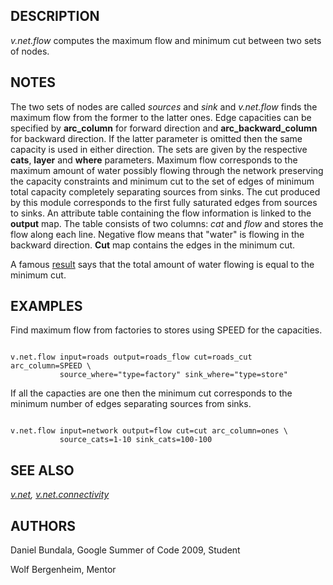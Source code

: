 
## DESCRIPTION

*v.net.flow* computes the maximum flow and minimum cut
between two sets of nodes.

## NOTES

The two sets of nodes are called *sources* and *sink*
and *v.net.flow* finds the maximum flow from the former to
the latter ones. Edge capacities can be specified by **arc\_column**
for forward direction and **arc\_backward\_column** for backward direction. If
the latter parameter is omitted then the same capacity is used in
either direction. The sets are given by the respective **cats**,
**layer** and **where** parameters. Maximum flow corresponds
to the maximum amount of water possibly flowing through the network
preserving the capacity constraints and minimum cut to the set of edges
of minimum total capacity completely separating sources from sinks.
The cut produced by this module corresponds to the first fully
saturated edges from sources to sinks. An attribute table containing
the flow information is linked to the **output** map. The table
consists of two columns: *cat* and *flow* and stores
the flow along each line. Negative flow means that "water" is
flowing in the backward direction. **Cut** map contains the edges
in the minimum cut.

A famous [result](https://en.wikipedia.org/wiki/Max-flow_min-cut_theorem)
says that the total amount of water flowing is equal to the minimum
cut.

## EXAMPLES

Find maximum flow from factories to stores using SPEED for the capacities.

```

v.net.flow input=roads output=roads_flow cut=roads_cut arc_column=SPEED \
           source_where="type=factory" sink_where="type=store"

```

If all the capacties are one then the minimum cut corresponds to the
minimum number of edges separating sources from sinks.

```

v.net.flow input=network output=flow cut=cut arc_column=ones \
           source_cats=1-10 sink_cats=100-100

```

## SEE ALSO

*[v.net](v.net.html),
[v.net.connectivity](v.net.connectivity.html)*

## AUTHORS

Daniel Bundala, Google Summer of Code 2009, Student

Wolf Bergenheim, Mentor
